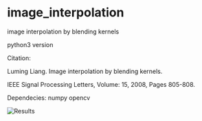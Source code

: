 # image_interpolation
image interpolation by blending kernels

python3 version

Citation:

Luming Liang. Image interpolation by blending kernels. 

IEEE Signal Processing Letters, Volume: 15,  2008, Pages 805-808.


Dependecies:
numpy
opencv

![Results](github.com/llmpass/image_interpolation/exp.png)
